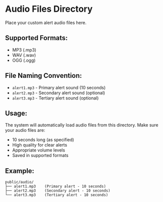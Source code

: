 # Audio Files Directory

Place your custom alert audio files here.

## Supported Formats:
- MP3 (.mp3)
- WAV (.wav)
- OGG (.ogg)

## File Naming Convention:
- `alert1.mp3` - Primary alert sound (10 seconds)
- `alert2.mp3` - Secondary alert sound (optional)
- `alert3.mp3` - Tertiary alert sound (optional)

## Usage:
The system will automatically load audio files from this directory. Make sure your audio files are:
- 10 seconds long (as specified)
- High quality for clear alerts
- Appropriate volume levels
- Saved in supported formats

## Example:
```
public/audio/
├── alert1.mp3    (Primary alert - 10 seconds)
├── alert2.mp3    (Secondary alert - 10 seconds)
└── alert3.mp3    (Tertiary alert - 10 seconds)
```

